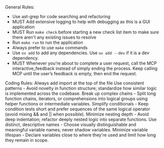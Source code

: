 General Rules:

- Use ast-grep for code searching and refactoring
- MUST Add extensive logging to help with debugging as this is a GUI application
- MUST Run `make check` before starting a new check list item to make sure there aren't any existing issues to resolve
- Run `make run` to run the application
- Always prefer to use `make` commands
- Use `uv add` to add any dependencies. Use `uv add --dev` if it is a dev dependency.
- MUST Whenever you’re about to complete a user request, call the MCP interactive_feedback instead of simply ending the process. Keep calling MCP until the user’s feedback is empty, then end the request.

Coding Rules:
Always add import at the top of the file
Use consistent patterns - Avoid novelty in function structure; standardize how similar logic is implemented across the codebase.
Break up complex chains - Split long function chains, iterators, or comprehensions into logical groups using helper functions or intermediate variables.
Simplify conditionals - Keep condition tests short and prefer sequences of the same logical operator (avoid mixing && and || when possible).
Minimize nesting depth - Avoid deep indentation; refactor deeply nested logic into separate functions.
Use distinct, descriptive names - Choose visually distinguishable and meaningful variable names; never shadow variables.
Minimize variable lifespan - Declare variables close to where they're used and limit how long they remain in scope.
